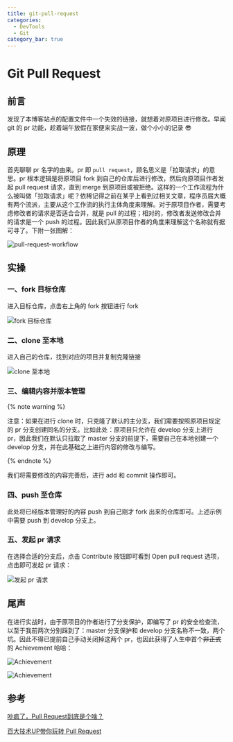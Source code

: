 ```yaml
---
title: git-pull-request
categories:
  - DevTools
  - Git
category_bar: true
---
```


# Git Pull Request

## 前言

发现了本博客站点的配置文件中一个失效的链接，就想着对原项目进行修改。早闻 git 的 pr 功能，趁着端午放假在家便来实战一波，做个小小的记录 :sunglasses:

## 原理

首先聊聊 pr 名字的由来。pr 即 `pull request`，顾名思义是「拉取请求」的意思。pr 根本逻辑是将原项目 fork 到自己的仓库后进行修改，然后向原项目作者发起 pull request 请求，直到 merge 到原项目或被拒绝。这样的一个工作流程为什么被叫做「拉取请求」呢？依稀记得之前在某乎上看到过相关文章，程序员届大概有两个流派，主要从这个工作流的执行主体角度来理解。对于原项目作者，需要考虑修改者的请求是否适合合并，就是 pull 的过程；相对的，修改者发送修改合并的请求是一个 push 的过程。因此我们从原项目作者的角度来理解这个名称就有据可寻了。下附一张图解：

![pull-request-workflow](https://dwj-oss.oss-cn-nanjing.aliyuncs.com/images/202406091607490.svg)

## 实操

### 一、fork 目标仓库

进入目标仓库，点击右上角的 fork 按钮进行 fork

![fork 目标仓库](https://dwj-oss.oss-cn-nanjing.aliyuncs.com/images/202406091618430.png)

### 二、clone 至本地

进入自己的仓库，找到对应的项目并复制克隆链接

![clone 至本地](https://dwj-oss.oss-cn-nanjing.aliyuncs.com/images/202406091620622.png)

### 三、编辑内容并版本管理

{% note warning %}

注意：如果在进行 clone 时，只克隆了默认的主分支，我们需要按照原项目规定的 pr 分支创建同名的分支。比如此处：原项目只允许在 develop 分支上进行 pr，因此我们在默认只拉取了 master 分支的前提下，需要自己在本地创建一个 develop 分支，并在此基础之上进行内容的修改与编写。

{% endnote %}

我们将需要修改的内容完善后，进行 add 和 commit 操作即可。

### 四、push 至仓库

此处将已经版本管理好的内容 push 到自己刚才 fork 出来的仓库即可。上述示例中需要 push 到 develop 分支上。

### 五、发起 pr 请求

在选择合适的分支后，点击 Contribute 按钮即可看到 Open pull request 选项，点击即可发起 pr 请求：

![发起 pr 请求](https://dwj-oss.oss-cn-nanjing.aliyuncs.com/images/202406091634960.png)

## 尾声

在进行实战时，由于原项目的作者进行了分支保护，即编写了 pr 的安全检查流，以至于我前两次分别踩到了：master 分支保护和 develop 分支名称不一致，两个坑。因此不得已提前自己手动关闭掉这两个 pr，也因此获得了人生中首个~~非正式~~的 Achievement 哈哈：

![Achievement](https://dwj-oss.oss-cn-nanjing.aliyuncs.com/images/202406091633666.png)

![Achievement](https://dwj-oss.oss-cn-nanjing.aliyuncs.com/images/202406091633736.png)

## 参考

[吵疯了，Pull Request到底是个啥？](https://zhuanlan.zhihu.com/p/347918608)

[百大技术UP带你玩转 Pull Request](https://www.bilibili.com/video/BV11d4y1H74N/)

